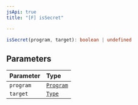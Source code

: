 ```yaml
---
jsApi: true
title: "[F] isSecret"

---
```

```ts
isSecret(program, target): boolean | undefined
```

## Parameters

| Parameter | Type |
| :------ | :------ |
| `program` | [`Program`](../interfaces/Program.md) |
| `target` | [`Type`](../type-aliases/Type.md) |

